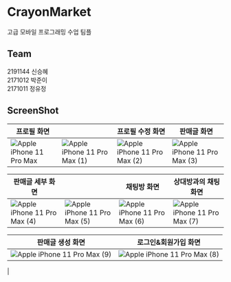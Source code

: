 # CrayonMarket
고급 모바일 프로그래밍 수업 팀플

## Team
2191144 신승혜 <br>
2171012 박준이 <br>
2171011 정유정

## ScreenShot
| 프로필 화면               |ㅤ                      | 프로필 수정 화면               | 판매글 화면               |
|----------------------|----------------------|----------------------|----------------------|
| ![Apple iPhone 11 Pro Max](https://github.com/drimh/CrayonMarket/assets/112378363/6d999b87-3ed4-4b36-b8fd-5f55f1cc9b08)|![Apple iPhone 11 Pro Max (1)](https://github.com/drimh/CrayonMarket/assets/112378363/182289ce-e1d9-46d5-8869-2706c7827241) | ![Apple iPhone 11 Pro Max (2)](https://github.com/drimh/CrayonMarket/assets/112378363/42feb246-8344-4bd9-8b53-d77aa1e3016d) | ![Apple iPhone 11 Pro Max (3)](https://github.com/drimh/CrayonMarket/assets/112378363/afc09771-df02-4e0d-a6ab-ecc5e2ebdc20) |

| 판매글 세부 화면           | ㅤ                     | 채팅방 화면            | 상대방과의 채팅 화면                |
|----------------------|----------------------|----------------------|----------------------|
| ![Apple iPhone 11 Pro Max (4)](https://github.com/drimh/CrayonMarket/assets/112378363/ddcdaefc-0de4-4d3b-b7f3-c1bf0cb524f7) | ![Apple iPhone 11 Pro Max (5)](https://github.com/drimh/CrayonMarket/assets/112378363/8e4984dd-8774-4d4b-a8c7-bd5ca07fa713) | ![Apple iPhone 11 Pro Max (6)](https://github.com/drimh/CrayonMarket/assets/112378363/ea1a1c93-d077-40c0-9794-bb21834a2d2f) | ![Apple iPhone 11 Pro Max (7)](https://github.com/drimh/CrayonMarket/assets/112378363/dd2207fa-602d-4403-a830-9daa0cb67e4d) |

| 판매글 생성 화면           |로그인&회원가입 화면          |            
|----------------------|---------------------|
| ![Apple iPhone 11 Pro Max (9)](https://github.com/drimh/CrayonMarket/assets/112378363/15e60295-3722-423a-a71a-657a6abdb50d)| ![Apple iPhone 11 Pro Max (8)](https://github.com/drimh/CrayonMarket/assets/112378363/1dc21a47-9087-48ba-8f9d-4cb975796812) 
|








